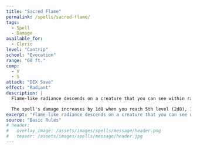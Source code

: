 ```yaml
---
title: "Sacred Flame"
permalink: /spells/sacred-flame/
tags:
  - Spell
  - Damage
available_for:
  - Cleric
level: "Cantrip"
school: "Evocation"
range: "60 ft."
comp:
  - V
  - S
attack: "DEX Save"
effect: "Radiant"
description: |
  Flame-like radiance descends on a creature that you can see within range. The target must succeed on a Dexterity saving throw or take 1d8 radiant damage. The target gains no benefit from cover for this saving throw.

  The spell's damage increases by 1d8 when you reach 5th level (2d8), 11th level (3d8), and 17th level (4d8).
excerpt: "Flame-like radiance descends on a creature that you can see within range."
source: "Basic Rules"
# header:
#   overlay_image: /assets/images/spells/message/header.png
#   teaser: /assets/images/spells/message/header.jpg
---
```


